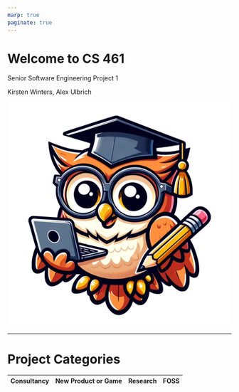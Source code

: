 ```yaml
---
marp: true
paginate: true
---
```


# Welcome to CS 461

Senior Software Engineering Project 1

Kirsten Winters, Alex Ulbrich

![width:200px](/src/assets/codey.webp)

---

# Project Categories

Consultancy | New Product or Game | Research | FOSS
-- | -- | -- | -- 
